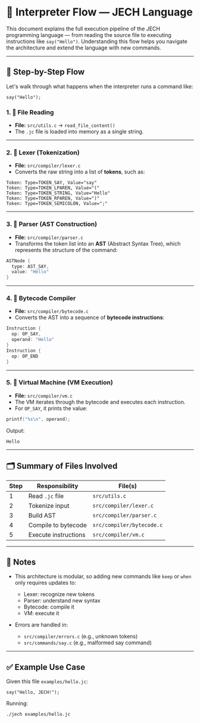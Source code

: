 # 🧠 Interpreter Flow — JECH Language

This document explains the full execution pipeline of the JECH programming language — from reading the source file to executing instructions like `say("Hello")`. Understanding this flow helps you navigate the architecture and extend the language with new commands.

---

## 🔁 Step-by-Step Flow

Let's walk through what happens when the interpreter runs a command like:

```jc
say("Hello");
```

### 1. 📄 File Reading

* **File:** `src/utils.c` → `read_file_content()`
* The `.jc` file is loaded into memory as a single string.

---

### 2. 🧹 Lexer (Tokenization)

* **File:** `src/compiler/lexer.c`
* Converts the raw string into a list of **tokens**, such as:

```text
Token: Type=TOKEN_SAY, Value="say"
Token: Type=TOKEN_LPAREN, Value="("
Token: Type=TOKEN_STRING, Value="Hello"
Token: Type=TOKEN_RPAREN, Value=")"
Token: Type=TOKEN_SEMICOLON, Value=";"
```

---

### 3. 🌲 Parser (AST Construction)

* **File:** `src/compiler/parser.c`
* Transforms the token list into an **AST** (Abstract Syntax Tree), which represents the structure of the command:

```c
ASTNode {
  type: AST_SAY,
  value: "Hello"
}
```

---

### 4. 🧱 Bytecode Compiler

* **File:** `src/compiler/bytecode.c`
* Converts the AST into a sequence of **bytecode instructions**:

```c
Instruction {
  op: OP_SAY,
  operand: "Hello"
}
Instruction {
  op: OP_END
}
```

---

### 5. 🧠 Virtual Machine (VM Execution)

* **File:** `src/compiler/vm.c`
* The VM iterates through the bytecode and executes each instruction.
* For `OP_SAY`, it prints the value:

```c
printf("%s\n", operand);
```

Output:

```text
Hello
```

---

## 🗂️ Summary of Files Involved

| Step | Responsibility       | File(s)                   |
| ---- | -------------------- | ------------------------- |
| 1    | Read `.jc` file      | `src/utils.c`             |
| 2    | Tokenize input       | `src/compiler/lexer.c`    |
| 3    | Build AST            | `src/compiler/parser.c`   |
| 4    | Compile to bytecode  | `src/compiler/bytecode.c` |
| 5    | Execute instructions | `src/compiler/vm.c`       |

---

## 📌 Notes

* This architecture is modular, so adding new commands like `keep` or `when` only requires updates to:

  * Lexer: recognize new tokens
  * Parser: understand new syntax
  * Bytecode: compile it
  * VM: execute it

* Errors are handled in:

  * `src/compiler/errors.c` (e.g., unknown tokens)
  * `src/commands/say.c` (e.g., malformed say command)

---

## ✅ Example Use Case

Given this file `examples/hello.jc`:

```jc
say("Hello, JECH!");
```

Running:

```bash
./jech examples/hello.jc
```

